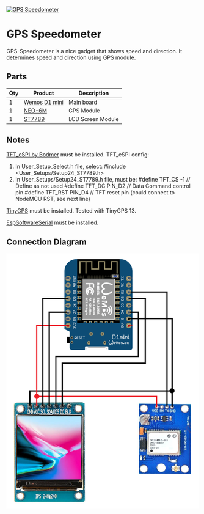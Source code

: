 [![GPS Speedometer](http://img.youtube.com/vi/BD_0WykSXBo/0.jpg)](http://www.youtube.com/watch?v=BD_0WykSXBo "GPS Speedometer")

# GPS Speedometer
GPS-Speedometer is a nice gadget that shows speed and direction.
It determines speed and direction using GPS module.

## Parts
| Qty | Product | Description       |
| --- | ---- |-------------------|
|1 | [Wemos D1 mini](https://www.aliexpress.com/item/1005004005586872.html?spm=a2g0o.productlist.0.0.4ae71669SXML6q&algo_pvid=0821fd5a-4f47-46a8-bcb5-d30c0906a16d&aem_p4p_detail=2023010207345816669983124667600018896206&algo_exp_id=0821fd5a-4f47-46a8-bcb5-d30c0906a16d-0&pdp_ext_f=%7B%22sku_id%22%3A%2212000027716323745%22%7D&pdp_npi=2%40dis%21ILS%217.34%215.86%21%21%21%21%21%40211b88ee16726736989256168e4f3c%2112000027716323745%21sea&curPageLogUid=36Rr90QFroNm&ad_pvid=2023010207345816669983124667600018896206_1&ad_pvid=2023010207345816669983124667600018896206_1) | Main board        |
|1 | [NEO-6M](https://www.aliexpress.com/item/1005004841512460.html?spm=a2g0o.productlist.0.0.2594445aswmzig&algo_pvid=b33cb520-3a9d-4bf8-912c-267642bdb7c4&aem_p4p_detail=20230102073557551633464332720022106990&algo_exp_id=b33cb520-3a9d-4bf8-912c-267642bdb7c4-0&pdp_ext_f=%7B%22sku_id%22%3A%2212000030702350513%22%7D&pdp_npi=2%40dis%21ILS%218.02%218.02%21%21%215.5%21%21%4021038eda16726737570055516e97c5%2112000030702350513%21sea&curPageLogUid=SZugziWyTBNm&ad_pvid=20230102073557551633464332720022106990_1&ad_pvid=20230102073557551633464332720022106990_1) | GPS Module        |
|1 | [ST7789](https://www.aliexpress.com/item/1005003760323160.html?spm=a2g0o.productlist.0.0.490cb5f5pWcWkc&algo_pvid=1b3a7a0a-383e-4d03-acd4-43efb3131e72&algo_exp_id=1b3a7a0a-383e-4d03-acd4-43efb3131e72-7&pdp_ext_f=%7B%22sku_id%22%3A%2212000027073447132%22%7D&pdp_npi=2%40dis%21ILS%2116.83%2112.62%21%21%215.25%21%21%4021038edc16726738167615018e86a3%2112000027073447132%21sea&curPageLogUid=6wQvREhoFQRY) | LCD Screen Module |

## Notes
[TFT_eSPI by Bodmer](https://github.com/Bodmer/TFT_eSPI) must be installed.
TFT_eSPI config:
1. In User_Setup_Select.h file, select:
  #include <User_Setups/Setup24_ST7789.h>
2. In User_Setups/Setup24_ST7789.h file, must be:
  #define TFT_CS   -1      // Define as not used
  #define TFT_DC   PIN_D2  // Data Command control pin
  #define TFT_RST  PIN_D4  // TFT reset pin (could connect to NodeMCU RST, see next line)

[TinyGPS](https://github.com/mikalhart/TinyGPS) must be installed.
Tested with TinyGPS 13.

[EspSoftwareSerial](https://github.com/plerup/espsoftwareserial) must be installed.

## Connection Diagram
![Connection Diagram](Images/Connection%20Diagram.png)